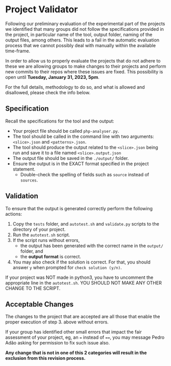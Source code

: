 # Project Validator

Following our preliminary evaluation of the experimental part of the projects we identified that many groups did not follow the specifications provided in the project, in particular name of the tool, output folder, naming of the output files, among others. This leads to a fail in the automatic evaluation process that we cannot possibly deal with manually within the available time-frame.

In order to allow us to properly evaluate the projects that do not adhere to these we are allowing groups to make changes to their projects and perform new commits to their repos where these issues are fixed. This possibility is open until **Tuesday, January 31, 2023, 5pm**.

For the full details, methodology to do so, and what is allowed and disallowed, please check the info below.

## Specification

Recall the specifications for the tool and the output:

- Your project file should be called `php-analyser.py`.
- The tool should be called in the command line with two arguments: `<slice>.json` and `<patterns>.json`.
- The tool should produce the output related to the `<slice>.json` being run and save it to a file named `<slice>.output.json`
- The output file should be saved in the `./output/` folder.
- Ensure the output is in the EXACT format specified in the project statement.
  - Double-check the spelling of fields such as `source` instead of `sources`.

## Validation

To ensure that the output is generated correctly perform the following actions:

1. Copy the `tests` folder, and `autotest.sh` and `validate.py` scripts to the directory of your project.
2. Run the `autotest.sh` script.
3. If the script runs without errors,
    - the output has been generated with the correct name in the `output/` folder, and
    - the **output format** is correct.
4. You may also check if the solution is correct. For that, you should answer `y` when prompted for `check solution (y/n)`.

If your project was NOT made in python3, you have to uncomment the appropriate line in the `autotest.sh`. YOU SHOULD NOT MAKE ANY OTHER CHANGE TO THE SCRIPT.

## Acceptable Changes

The changes to the project that are accepted are all those that enable the proper execution of step 3. above without errors.

If your group has identified other small errors that impact the fair assessment of your project, eg, an `=` instead of `==`, you may message Pedro Adão asking for permission to fix such issue also.

**Any change that is not in one of this 2 categories will result in the exclusion from this revision process.**
